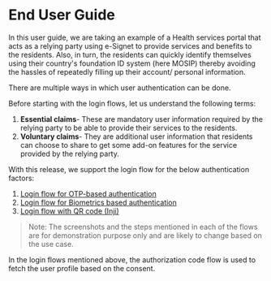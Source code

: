 # End User Guide

In this user guide, we are taking an example of a Health services portal that acts as a relying party using e-Signet to provide services and benefits to the residents. Also, in turn, the residents can quickly identify themselves using their country's foundation ID system (here MOSIP) thereby avoiding the hassles of repeatedly filling up their account/ personal information.

There are multiple ways in which user authentication can be done.

Before starting with the login flows, let us understand the following terms:

1. **Essential claims**- These are mandatory user information required by the relying party to be able to provide their services to the residents.
2. **Voluntary claims**- They are additional user information that residents can choose to share to get some add-on features for the service provided by the relying party.

With this release, we support the login flow for the below authentication factors:

1. [Login flow for OTP-based authentication](https://docs.esignet.io/esignet-end-user-guide/login-with-otp)
2. [Login flow for Biometrics based authentication](https://docs.esignet.io/esignet-end-user-guide/login-with-biometrics)
3. [Login flow with QR code (Inji)](https://docs.esignet.io/esignet-end-user-guide/login-flow-qr-code)

> Note: The screenshots and the steps mentioned in each of the flows are for demonstration purpose only and are likely to change based on the use case.

In the login flows mentioned above, the authorization code flow is used to fetch the user profile based on the consent.
